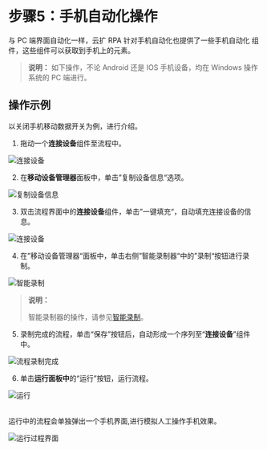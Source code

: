 # 步骤5：手机自动化操作

与 PC 端界面自动化一样，云扩 RPA 针对手机自动化也提供了一些手机自动化 组件，这些组件可以获取到手机上的元素。
>**说明：**
>如下操作，不论 Android 还是 IOS 手机设备，均在 Windows 操作系统的 PC 端进行。

## 操作示例

以关闭手机移动数据开关为例，进行介绍。

1. 拖动一个**连接设备**组件至流程中。

![连接设备](https://docimages.blob.core.chinacloudapi.cn/images/Studio/connectdevices20201104.png)

2. 在**移动设备管理器**面板中，单击”复制设备信息“选项。

![复制设备信息](https://docimages.blob.core.chinacloudapi.cn/images/Studio/copydevices20201104.png)

3. 双击流程界面中的**连接设备**组件，单击”一键填充“，自动填充连接设备的信息。

![连接设备](https://docimages.blob.core.chinacloudapi.cn/images/Studio/connectdevicesfullin20201104.png)

4. 在”移动设备管理器“面板中，单击右侧”智能录制器“中的”录制“按钮进行录制。

![智能录制](https://docimages.blob.core.chinacloudapi.cn/images/Studio/recoder20201104.png)

> **说明：**
>
> 智能录制器的操作，请参见[智能录制](Studio/process/../../../Recording/Recording.md)。

5. 录制完成的流程，单击“保存”按钮后，自动形成一个序列至“**连接设备**”组件中。

![流程录制完成](https://docimages.blob.core.chinacloudapi.cn/images/Studio/flowdone20201104.png)

6. 单击**运行面板中**的“运行”按钮，运行流程。

![运行](https://docimages.blob.core.chinacloudapi.cn/images/Studio/run20201104.png)

 <br>运行中的流程会单独弹出一个手机界面,进行模拟人工操作手机效果。

![运行过程界面](https://docimages.blob.core.chinacloudapi.cn/images/Studio/runprocessUI20201104.png)